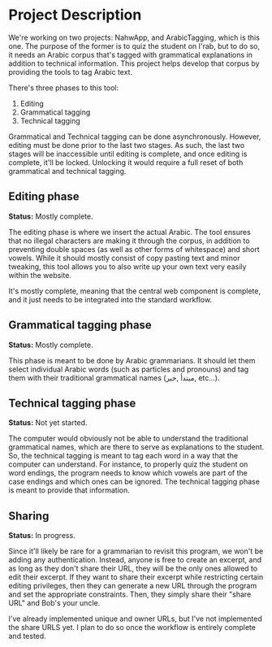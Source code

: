 # Project Description
We're working on two projects: NahwApp, and ArabicTagging, which is this one. The purpose of the former is to quiz the student on I'rab, but to do so, it needs
an Arabic corpus that's tagged with grammatical explanations in addition to technical information. This project helps develop that corpus by providing the tools
to tag Arabic text.

There's three phases to this tool:
1) Editing
2) Grammatical tagging
3) Technical tagging

Grammatical and Technical tagging can be done asynchronously. However, editing must be done prior to the last two stages.
As such, the last two stages will be inaccessible until editing is complete, and once editing is complete, it'll be locked.
Unlocking it would require a full reset of both grammatical and technical tagging.

## Editing phase
**Status:** Mostly complete.

The editing phase is where we insert the actual Arabic. The tool ensures that no illegal characters are making it through the corpus,
in addition to preventing double spaces (as well as other forms of whitespace) and short vowels. While it should mostly consist of copy pasting text and minor tweaking,
this tool allows you to also write up your own text very easily within the website.

It's mostly complete, meaning that the central web component is complete, and it just needs to be integrated into the standard workflow.

## Grammatical tagging phase
**Status:** Mostly complete.

This phase is meant to be done by Arabic grammarians. It should let them select individual Arabic words (such as particles and pronouns) and tag them with their traditional
grammatical names (مبتدأ ,خبر, etc...). 

## Technical tagging phase
**Status:** Not yet started.

The computer would obviously not be able to understand the traditional grammatical names, which are there to serve as explanations to the student.
So, the technical tagging is meant to tag each word in a way that the computer can understand. For instance, to properly quiz the student on word endings, the program
needs to know which vowels are part of the case endings and which ones can be ignored. The technical tagging phase is meant to provide that information.

## Sharing
**Status:** In progress.

Since it'll likely be rare for a grammarian to revisit this program, we won't be adding any authentication. Instead, anyone is free to create an excerpt, and as long as they don't
share their URL, they will be the only ones allowed to edit their excerpt. If they want to share their excerpt while restricting certain editing privileges, then they can
generate a new URL through the program and set the appropriate constraints. Then, they simply share their "share URL" and Bob's your uncle.

I've already implemented unique and owner URLs, but I've not implemented the share URLS yet. I plan to do so once the workflow is entirely complete and tested.
